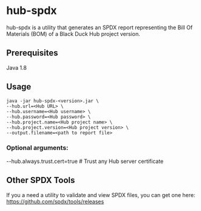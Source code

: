# hub-spdx
hub-spdx is a utility that generates an SPDX report representing the Bill Of Materials (BOM) of a Black Duck Hub project version.

## Prerequisites

Java 1.8

## Usage
```
java -jar hub-spdx-<version>.jar \
--hub.url=<Hub URL> \
--hub.username=<Hub username> \
--hub.password=<Hub password> \
--hub.project.name=<Hub project name> \
--hub.project.version=<Hub project version> \
--output.filename=<path to report file>
```

### Optional arguments:
--hub.always.trust.cert=true # Trust any Hub server certificate

## Other SPDX Tools
If you a need a utility to validate and view SPDX files, you can get one here: https://github.com/spdx/tools/releases
